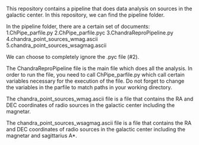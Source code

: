 This repository contains a pipeline that does data analysis on sources in the galactic center. 
In this repository, we can find the pipeline folder.

In the pipeline folder, there are a certain set of documents: 
1.ChPipe_parfile.py
2.ChPipe_parfile.pyc
3.ChandraReproPipeline.py
4.chandra_point_sources_wmag.ascii
5.chandra_point_sources_wsagmag.ascii

We can choose to completely ignore the .pyc file (#2).

The ChandraReproPipeline file is the main file which does all the analysis. In order to run the file,
you need to call ChPipe_parfile.py which call certain variables necessary for the execution of the file. 
Do not forget to change the variables in the parfile to match paths in your working directory. 

The chandra_point_sources_wmag.ascii file is a file that contains the RA and DEC coordinates of radio sources in the galactic center including the magnetar. 

The chandra_point_sources_wsagmag.ascii file is a file that contains the RA and DEC coordinates of radio sources in the galactic center including the magnetar and sagittarius A*. 
